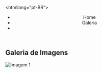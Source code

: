 <!DOCTYPE html>

<htmllang="pt-BR">
<head>
 <meta charset="UTF-8">
 <meta name="viewport"
 content="width=device-width,initial-scale=1.0">
  <title> Página com Menu, Carrossel e 
  Rodapé</title>
 <link rel="stylesheet" hrf="style.css">
</head>
<body>
<!--Menu Superior-->
<header class="menu">
 <nav>
 <ul>
  <li><a hrf="#home">Home</a></li>
  <li><a hrf="#galeria">Galeria</a></li>
  <li><a hrf="#contato"></a></li>
    </ul>
   </nav>
  </header>

 <!--Carrossel de imagens-->
 <section id="galeria"
class="carousel-section">
 <h2>Galeria de Imagens</h2>
 <div class="carousel">
  <div class="carousel-item"><img src="https://via.placeholder.com/800x400"
 alt="Imagem 1"></div>
   <div class="
 




























